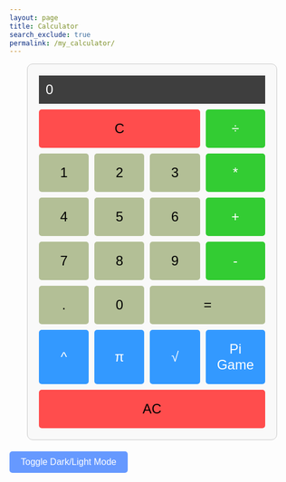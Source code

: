 ```yaml
---
layout: page
title: Calculator
search_exclude: true
permalink: /my_calculator/
---
```


<head>
  <style>
    .calculator {
      display: grid;
      grid-template-columns: repeat(4, 1fr);
      gap: 10px;
      max-width: 400px;
      margin: 0 auto;
      padding: 20px;
      border: 1px solid #ccc;
      border-radius: 10px;
      background-color: #f9f9f9;
    }
    .two-spaces {
      grid-column: span 2;
    }
    .three-spaces {
      grid-column: span 3;
      background-color: #ff4d4d;
    }
    .four-spaces {
      grid-column: span 4;
      background-color: #ff4d4d;
    }
    .display {
      grid-column: 1 / -1;
      background-color: rgba(0, 0, 0, .75);
      display: flex;
      align-items: flex-end;
      justify-content: space-around;
      flex-direction: column;
      padding: 10px;
      word-wrap: break-word;
      word-break: break-all;
    }
    input {
      width: 100%;
      border: none;
      font-size: 1.5rem;
      background-color: transparent;
      color: white;
    }
    .operator {
      background-color: #33cc33;
      color: white;
    }
    .blue-button {
      background-color: #3399ff;
      color: white;
    }
    button {
      padding: 20px;
      font-size: 1.5rem;
      border: none;
      border-radius: 5px;
      background-color: #b3bf96 ;
      cursor: pointer;
    }
    button:hover {
      background-color: #d4d4d4;
    }
  </style>
</head>

<body>
  <div class="calculator">
    <div class="display">
      <input type="text" id="result" value="0" disabled>
    </div>
    <button class ="three-spaces" onclick="deleteLastCharacter()">C</button>
    <button class="operator" onclick="appendSymbol('/')">÷</button>
    <button onclick="appendSymbol('1')">1</button>
    <button onclick="appendSymbol('2')">2</button>
    <button onclick="appendSymbol('3')">3</button>
    <button class="operator" onclick="appendSymbol('*')">*</button>
    <button onclick="appendSymbol('4')">4</button>
    <button onclick="appendSymbol('5')">5</button>
    <button onclick="appendSymbol('6')">6</button>
    <button class="operator" onclick="appendSymbol('+')">+</button>
    <button onclick="appendSymbol('7')">7</button>
    <button onclick="appendSymbol('8')">8</button>
    <button onclick="appendSymbol('9')">9</button>
    <button class="operator" onclick="appendSymbol('-')">-</button>
    <button onclick="appendSymbol('.')">.</button>
    <button onclick="appendSymbol('0')">0</button>
    <button id="equals" class="two-spaces" onclick="calculate()">=</button>
    <button class="blue-button" onclick="appendSymbol('^')">^</button>
    <button class="blue-button" onclick="appendPi()">π</button>
    <button class="blue-button" onclick="calculateSquareRoot()">√</button>
    <button class="blue-button" onclick="startPiGame()">Pi Game</button>
    <button id="clear" class="four-spaces" onclick="clearDisplay()">AC</button>
  </div>

  <script>
    let currentInput = '';
    const piDigits = "3.14159265358979323846264338327950288419716939937510582097494459230781640628620899862803482534211706798214808651328230664709384460955058223172 53594081284811174502841027019385211055596446229489549303819644288109756659334461284756482337867831652712019091456485669234603486104543266482133936072602491412737245870066 0631558817488152092096282925409171536436789259036001133053054882046652138414695194151160943305727036575959195309218611738193261179 310511854807446237996274956735188575272489122793818301194912";
    let currentPiIndex = 2; 

    function appendSymbol(symbol) {
      currentInput += symbol;
      updateDisplay(currentInput);
    }

    function calculate() {
      try {
        const result = eval(currentInput.replace('^', '**'));
        updateDisplay(result);
        currentInput = result.toString();
      } catch (error) {
        updateDisplay('Error');
        currentInput = '';
      }
    }

    function clearDisplay() {
      currentInput = '';
      updateDisplay('0');
    }

    function updateDisplay(content) {
      document.getElementById('result').value = content;
    }

    function appendPi() {
      currentInput += Math.PI;
      updateDisplay(currentInput);
    }

    function calculateSquareRoot() {
      try {
        const result = Math.sqrt(eval(currentInput));
        updateDisplay(result);
        currentInput = result.toString();
      } catch (error) {
        updateDisplay('Error');
        currentInput = '';
      }
    }

    function startPiGame() {
      currentPiIndex = 2;
      updateDisplay(piDigits.substring(0, currentPiIndex));
      setTimeout(promptNextPiDigit, 1000);
    }

    function promptNextPiDigit() {
      let display = document.getElementById('result');
      let userInput = prompt("Enter the next digit of Pi:");
      if (userInput === piDigits[currentPiIndex]) {
        currentPiIndex++;
        if (currentPiIndex === piDigits.length) {
          updateDisplay('Great Job, you know ' + piDigits.length + ' digits of Pi!');
        } else {
          updateDisplay(piDigits.substring(0, currentPiIndex));
          setTimeout(promptNextPiDigit, 1000);
        }
      } else {
        updateDisplay('Game Over, Try Again!');
      }
    }

    function deleteLastCharacter() {
      currentInput = currentInput.slice(0, -1);
      updateDisplay(currentInput || '0');
    }
  </script>
</body>
<button class="button" onclick="toggleDarkMode()">Toggle Dark/Light Mode</button>

<style>

    body.dark-mode {
        background-color: #121212;
        color: #fff; 
    }

    .button {
        margin-top: 20px;
        padding: 10px 20px;
        font-size: 16px;
        cursor: pointer;
        border: none;
        border-radius: 5px;
        background-color: #6699ff;
        color: white;
    }
    .button:hover {
        background-color: #5577cc;
    }
</style>

<script>
    function toggleDarkMode() {
        document.body.classList.toggle('dark-mode');
        document.body.classList.toggle('light-mode');
        const isDarkMode = document.body.classList.contains('dark-mode');
        localStorage.setItem('darkMode', isDarkMode);
    }


    const savedDarkMode = localStorage.getItem('darkMode');
    if (savedDarkMode === 'true') {
        document.body.classList.add('dark-mode');
    } else {
        document.body.classList.add('light-mode');
    }
</script>
